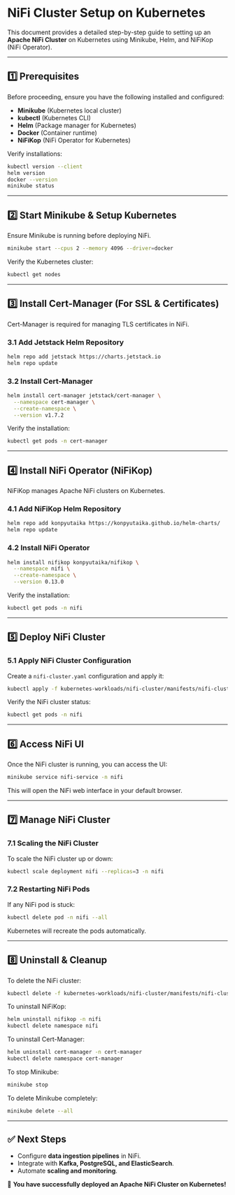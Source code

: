 # **NiFi Cluster Setup on Kubernetes**

This document provides a detailed step-by-step guide to setting up an **Apache NiFi Cluster** on Kubernetes using Minikube, Helm, and NiFiKop (NiFi Operator).

---

## **1️⃣ Prerequisites**

Before proceeding, ensure you have the following installed and configured:

- **Minikube** (Kubernetes local cluster)
- **kubectl** (Kubernetes CLI)
- **Helm** (Package manager for Kubernetes)
- **Docker** (Container runtime)
- **NiFiKop** (NiFi Operator for Kubernetes)

Verify installations:

```sh
kubectl version --client
helm version
docker --version
minikube status
```

---

## **2️⃣ Start Minikube & Setup Kubernetes**

Ensure Minikube is running before deploying NiFi.

```sh
minikube start --cpus 2 --memory 4096 --driver=docker
```

Verify the Kubernetes cluster:

```sh
kubectl get nodes
```

---

## **3️⃣ Install Cert-Manager (For SSL & Certificates)**

Cert-Manager is required for managing TLS certificates in NiFi.

### **3.1 Add Jetstack Helm Repository**

```sh
helm repo add jetstack https://charts.jetstack.io
helm repo update
```

### **3.2 Install Cert-Manager**

```sh
helm install cert-manager jetstack/cert-manager \
  --namespace cert-manager \
  --create-namespace \
  --version v1.7.2
```

Verify the installation:

```sh
kubectl get pods -n cert-manager
```

---

## **4️⃣ Install NiFi Operator (NiFiKop)**

NiFiKop manages Apache NiFi clusters on Kubernetes.

### **4.1 Add NiFiKop Helm Repository**

```sh
helm repo add konpyutaika https://konpyutaika.github.io/helm-charts/
helm repo update
```

### **4.2 Install NiFi Operator**

```sh
helm install nifikop konpyutaika/nifikop \
  --namespace nifi \
  --create-namespace \
  --version 0.13.0
```

Verify the installation:

```sh
kubectl get pods -n nifi
```

---

## **5️⃣ Deploy NiFi Cluster**

### **5.1 Apply NiFi Cluster Configuration**

Create a `nifi-cluster.yaml` configuration and apply it:

```sh
kubectl apply -f kubernetes-workloads/nifi-cluster/manifests/nifi-cluster.yaml
```

Verify the NiFi cluster status:

```sh
kubectl get pods -n nifi
```

---

## **6️⃣ Access NiFi UI**

Once the NiFi cluster is running, you can access the UI:

```sh
minikube service nifi-service -n nifi
```

This will open the NiFi web interface in your default browser.

---

## **7️⃣ Manage NiFi Cluster**

### **7.1 Scaling the NiFi Cluster**

To scale the NiFi cluster up or down:

```sh
kubectl scale deployment nifi --replicas=3 -n nifi
```

### **7.2 Restarting NiFi Pods**

If any NiFi pod is stuck:

```sh
kubectl delete pod -n nifi --all
```

Kubernetes will recreate the pods automatically.

---

## **8️⃣ Uninstall & Cleanup**

To delete the NiFi cluster:

```sh
kubectl delete -f kubernetes-workloads/nifi-cluster/manifests/nifi-cluster.yaml
```

To uninstall NiFiKop:

```sh
helm uninstall nifikop -n nifi
kubectl delete namespace nifi
```

To uninstall Cert-Manager:

```sh
helm uninstall cert-manager -n cert-manager
kubectl delete namespace cert-manager
```

To stop Minikube:

```sh
minikube stop
```

To delete Minikube completely:

```sh
minikube delete --all
```

---

## **✅ Next Steps**

- Configure **data ingestion pipelines** in NiFi.
- Integrate with **Kafka, PostgreSQL, and ElasticSearch**.
- Automate **scaling and monitoring**.

🚀 **You have successfully deployed an Apache NiFi Cluster on Kubernetes!**

